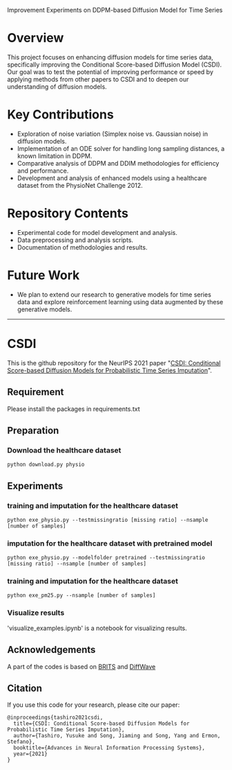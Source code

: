 Improvement Experiments on DDPM-based Diffusion Model for Time Series

# Overview
This project focuses on enhancing diffusion models for time series data, specifically improving the Conditional Score-based Diffusion Model (CSDI). Our goal was to test the potential of improving performance or speed by applying methods from other papers to CSDI and to deepen our understanding of diffusion models.

# Key Contributions
- Exploration of noise variation (Simplex noise vs. Gaussian noise) in diffusion models.
- Implementation of an ODE solver for handling long sampling distances, a known limitation in DDPM.
- Comparative analysis of DDPM and DDIM methodologies for efficiency and performance.
- Development and analysis of enhanced models using a healthcare dataset from the PhysioNet Challenge 2012.

# Repository Contents
- Experimental code for model development and analysis.
- Data preprocessing and analysis scripts.
- Documentation of methodologies and results.

# Future Work
- We plan to extend our research to generative models for time series data and explore reinforcement learning using data augmented by these generative models.
--------------------------------------------------------------------------------------------------------------------------------------------------------------------------------------------------------------------------------
# CSDI
This is the github repository for the NeurIPS 2021 paper "[CSDI: Conditional Score-based Diffusion Models for Probabilistic Time Series Imputation](https://arxiv.org/abs/2107.03502)".

## Requirement

Please install the packages in requirements.txt

## Preparation
### Download the healthcare dataset 
```shell
python download.py physio
```

## Experiments 

### training and imputation for the healthcare dataset
```shell
python exe_physio.py --testmissingratio [missing ratio] --nsample [number of samples]
```

### imputation for the healthcare dataset with pretrained model
```shell
python exe_physio.py --modelfolder pretrained --testmissingratio [missing ratio] --nsample [number of samples]
```

### training and imputation for the healthcare dataset
```shell
python exe_pm25.py --nsample [number of samples]
```

### Visualize results
'visualize_examples.ipynb' is a notebook for visualizing results.

## Acknowledgements

A part of the codes is based on [BRITS](https://github.com/caow13/BRITS) and [DiffWave](https://github.com/lmnt-com/diffwave)

## Citation
If you use this code for your research, please cite our paper:

```
@inproceedings{tashiro2021csdi,
  title={CSDI: Conditional Score-based Diffusion Models for Probabilistic Time Series Imputation},
  author={Tashiro, Yusuke and Song, Jiaming and Song, Yang and Ermon, Stefano},
  booktitle={Advances in Neural Information Processing Systems},
  year={2021}
}
```
